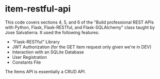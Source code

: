 # item-restful-api

This code covers sections 4, 5, and 6 of the "Build professional REST APIs with Python, Flask, Flask-RESTful, and Flask-SQLAlchemy" class taught by Jose Salvatierra. It used the following features:
- "Flask-RESTful" Library
- JWT Authorization (for the GET item request only given we're in DEV)
- Interaction with an SQLite Database
- User Registration
- Constants File

The Items API is essentially a CRUD API.
